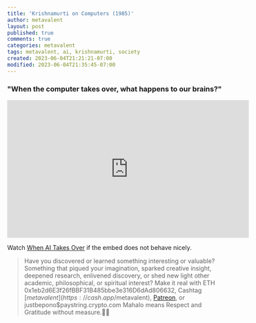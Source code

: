 ```yaml
---
title: 'Krishnamurti on Computers (1985)'
author: metavalent
layout: post
published: true
comments: true
categories: metavalent
tags: metavalent, ai, krishnamurti, society
created: 2023-06-04T21:21:21-07:00
modified: 2023-06-04T21:35:45-07:00
---
```


### "When the computer takes over, what happens to our brains?"

<iframe id="ytplayer" type="text/html"loading="lazy" width="560" height="320"
  src="https://www.youtube.com/embed/psrP8jSt804?autoplay=1"
  frameborder="0"></iframe>

Watch [When AI Takes Over](https://youtube.com/psrP8jSt804) if the embed does not behave nicely.

<!-- For custom thumbnail
![alt text](/assets/images/image.jpg "title")
-->

<p></p>
<p></p>
<p></p>

> Have you discovered or learned something interesting or valuable? Something that piqued your imagination, sparked creative insight, deepened research, enlivened discovery, or shed new light other academic, philosophical, or spiritual interest? Make it real with ETH 0x1eb2d6E3f26fBBF31B485bbe3e316D6dAd806632, Cashtag [$metavalent](https://cash.app/$metavalent), [Patreon](https://patreon.com/metavalent), or justbepono$paystring.crypto.com Mahalo means Respect and Gratitude without measure.🙏🏼
